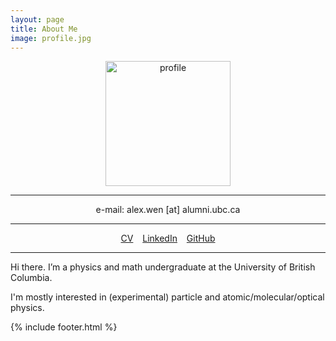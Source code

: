 ```yaml
---
layout: page
title: About Me
image: profile.jpg
---
```


<p style="text-align:center"><img src="{{ site.github.url }}/assets/img/profile.jpg" alt="profile" width="200"/></p>

---

<p style="text-align:center">e-mail: alex.wen [at] alumni.ubc.ca </p>

---

<p style="text-align:center"><a href="/assets/files/CV_Alex_Wen.pdf" target="_blank">CV</a> &ensp; <a href="https://www.linkedin.com/in/alex-wen-32a15312a/" target="_blank">LinkedIn</a> &ensp; <a href="https://github.com/alexwenym" target="_blank">GitHub</a> </p>

---

Hi there. I’m a physics and math undergraduate at the University of British Columbia.

I'm mostly interested in (experimental) particle and atomic/molecular/optical physics.

{% include footer.html %}

